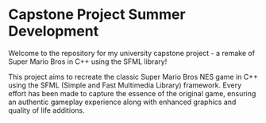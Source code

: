 # Capstone Project Summer Development

Welcome to the repository for my university capstone project - a remake of Super Mario Bros in C++ using the SFML library!

This project aims to recreate the classic Super Mario Bros NES game in C++ using the SFML (Simple and Fast Multimedia Library) framework. Every effort has been made to capture the essence of the original game, ensuring an authentic gameplay experience along with enhanced graphics and quality of life additions.
